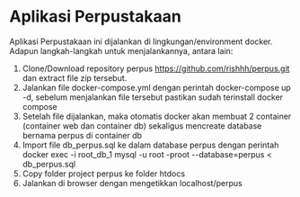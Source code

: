 # Aplikasi Perpustakaan
Aplikasi Perpustakaan ini dijalankan di lingkungan/environment docker. Adapun langkah-langkah untuk menjalankannya, antara lain:

1. Clone/Download repository perpus https://github.com/rishhh/perpus.git dan extract file zip tersebut.
2. Jalankan file docker-compose.yml dengan perintah docker-compose up -d, sebelum menjalankan file tersebut pastikan sudah terinstall docker compose
3. Setelah file dijalankan, maka otomatis docker akan membuat 2 container (container web dan container db) sekaligus mencreate database bernama perpus di container db
4. Import file db_perpus.sql ke dalam database perpus dengan perintah docker exec -i root_db_1 mysql -u root -proot --database=perpus < db_perpus.sql
5. Copy folder project perpus ke folder htdocs
6. Jalankan di browser dengan mengetikkan localhost/perpus
